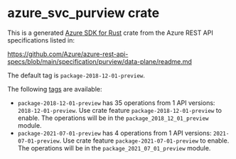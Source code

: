 # azure_svc_purview crate

This is a generated [Azure SDK for Rust](https://github.com/Azure/azure-sdk-for-rust) crate from the Azure REST API specifications listed in:

https://github.com/Azure/azure-rest-api-specs/blob/main/specification/purview/data-plane/readme.md

The default tag is `package-2018-12-01-preview`.

The following [tags](https://github.com/Azure/azure-sdk-for-rust/blob/main/services/tags.md) are available:

- `package-2018-12-01-preview` has 35 operations from 1 API versions: `2018-12-01-preview`. Use crate feature `package-2018-12-01-preview` to enable. The operations will be in the `package_2018_12_01_preview` module.
- `package-2021-07-01-preview` has 4 operations from 1 API versions: `2021-07-01-preview`. Use crate feature `package-2021-07-01-preview` to enable. The operations will be in the `package_2021_07_01_preview` module.